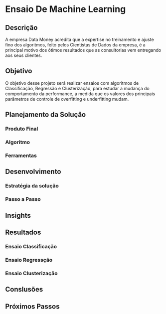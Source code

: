 # Ensaio De Machine Learning

## Descrição

A empresa Data Money acredita que a expertise no treinamento e ajuste fino dos algoritmos, feito pelos Cientistas de Dados da empresa, é a principal motivo dos ótimos resultados que as consultorias vem entregando aos seus clientes.

## Objetivo

O objetivo desse projeto será realizar ensaios com algoritmos de Classificação, Regressão e Clusterização, para estudar a mudança do comportamento da performance, a medida que os valores dos principais parâmetros de controle de overfitting e underfitting mudam.

## Planejamento da Solução
### Produto Final

### Algoritmo

### Ferramentas

## Desenvolvimento

### Estratégia da solução

### Passo a Passo

## Insights

## Resultados

### Ensaio Classificação

### Ensaio Regressção

### Ensaio Clusterização

## Conslusões

## Próximos Passos